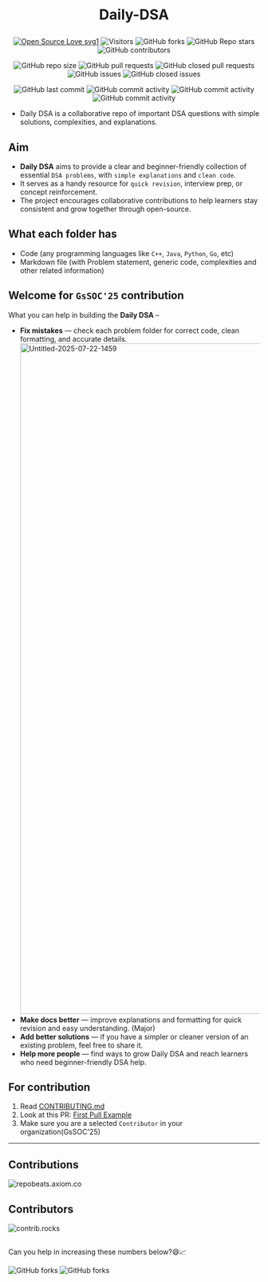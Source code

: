 # <b><p align=center> Daily-DSA </p></b>

<div align="center">
<p>

[![Open Source Love svg1](https://badges.frapsoft.com/os/v1/open-source.svg?v=103)](https://github.com/ellerbrock/open-source-badges/)
![Visitors](https://api.visitorbadge.io/api/visitors?path=shivamm-verma%2Fdaily-dsa&countColor=%23263759&style=flat)
![GitHub forks](https://img.shields.io/github/forks/shivamm-verma/daily-dsa)
![GitHub Repo stars](https://img.shields.io/github/stars/shivamm-verma/daily-dsa)
![GitHub contributors](https://img.shields.io/github/contributors/shivamm-verma/daily-dsa)

![GitHub repo size](https://img.shields.io/github/repo-size/shivamm-verma/daily-dsa)
![GitHub pull requests](https://img.shields.io/github/issues-pr/shivamm-verma/daily-dsa)
![GitHub closed pull requests](https://img.shields.io/github/issues-pr-closed/shivamm-verma/daily-dsa)
![GitHub issues](https://img.shields.io/github/issues/shivamm-verma/daily-dsa)
![GitHub closed issues](https://img.shields.io/github/issues-closed-raw/shivamm-verma/daily-dsa)

![GitHub last commit](https://img.shields.io/github/last-commit/shivamm-verma/daily-dsa)
![GitHub commit activity](https://img.shields.io/github/commit-activity/w/shivamm-verma/daily-dsa)
![GitHub commit activity](https://img.shields.io/github/commit-activity/w/shivamm-verma/daily-dsa)
![GitHub commit activity](https://img.shields.io/github/commit-activity/t/shivamm-verma/daily-dsa)

<!-- [![License: MPL 2.0](https://img.shields.io/badge/License-MPL%202.0-brightgreen.svg)](https://opensource.org/licenses/MPL-2.0) -->
</p>
</div>

- Daily DSA is a collaborative repo of important DSA questions with simple solutions, complexities, and explanations.

## Aim
- **Daily DSA** aims to provide a clear and beginner-friendly collection of essential `DSA problems`, with `simple explanations` and `clean code`.
- It serves as a handy resource for `quick revision`, interview prep, or concept reinforcement.
- The project encourages collaborative contributions to help learners stay consistent and grow together through open-source.

## What each folder has
- Code (any programming languages like `C++`, `Java`, `Python`, `Go`, etc)
- Markdown file (with Problem statement, generic code, complexities and other related information)

## Welcome for `GsSOC'25` contribution
What you can help  in building the **Daily DSA** –

- **Fix mistakes** — check each problem folder for correct code, clean formatting, and accurate details.
  <img width="3470" height="1341" alt="Untitled-2025-07-22-1459" src="https://github.com/user-attachments/assets/31218fc6-a6b2-4da9-85bc-5c7ea97d9e7e" />
- **Make docs better** — improve explanations and formatting for quick revision and easy understanding. (Major)
- **Add better solutions** — if you have a simpler or cleaner version of an existing problem, feel free to share it.
- **Help more people** — find ways to grow Daily DSA and reach learners who need beginner-friendly DSA help.

## For contribution
1. Read [CONTRIBUTING.md](CONTRIBUTING.md)
1. Look at this PR: [First Pull Example](https://github.com/shivamm-verma/Daily-DSA/pull/1)
1. Make sure you are a selected `Contributor` in your organization(GsSOC'25)

___

## Contributions
![repobeats.axiom.co](https://repobeats.axiom.co/api/embed/dc049bae753fa63c519baafb58a9b6880a1a5489.svg "Repobeats analytics image")

## Contributors
![contrib.rocks](https://contrib.rocks/image?repo=shivamm-verma/daily-dsa)

##

Can you help in increasing these numbers below?😄📈

![GitHub forks](https://img.shields.io/github/stars/shivamm-verma/Daily-DSA?style=for-the-badge) ![GitHub forks](https://img.shields.io/github/forks/shivamm-verma/Daily-DSA?style=for-the-badge)

